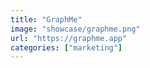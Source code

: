 ```yaml
---
title: "GraphMe"
image: "showcase/graphme.png"
url: "https://graphme.app"
categories: ["marketing"]
---
```

